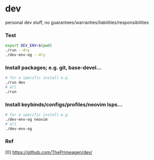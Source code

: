 # dev

personal dev stuff, no guarantees/warranties/liabilities/responsibilities

### Test
```sh
export DEV_ENV=$(pwd)
./run --dry
./dev-env-og --dry
```

### Install packages; e.g. git, base-devel...
```sh
# for a specific install e.g.
./run dev
# all
./run
```

### Install keybinds/configs/profiles/neovim lsps...
```sh
# for a specific install e.g.
./dev-env-og neovim
# all
./dev-env-og
```

### Ref
[0] https://github.com/ThePrimeagen/dev/
